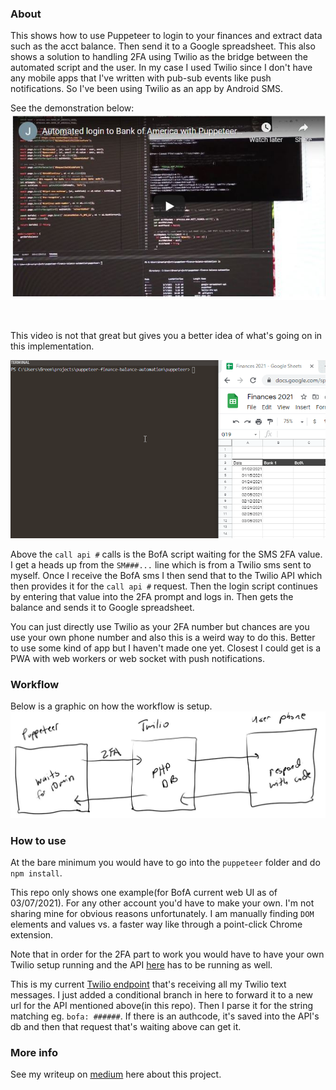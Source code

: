 ### About
This shows how to use Puppeteer to login to your finances and extract data such as the acct balance. Then send it to a Google spreadsheet. This also shows a solution to handling 2FA using Twilio as the bridge between the automated script and the user. In my case I used Twilio since I don't have any mobile apps that I've written with pub-sub events like push notifications. So I've been using Twilio as an app by Android SMS.

See the demonstration below: <br>
[![youtube video thumb](./yt-thumb.JPG)](https://www.youtube.com/watch?v=NDXLrB7KgkQ)

<br>

This video is not that great but gives you a better idea of what's going on in this implementation.

![demo showing Puppeteer working](./demo.gif)

Above the `call api #` calls is the BofA script waiting for the SMS 2FA value. I get a heads up from the `SM###...` line which is from a Twilio sms sent to myself. Once I receive the BofA sms I then send that to the Twilio API which then provides it for the `call api #` request. Then the login script continues by entering that value into the 2FA prompt and logs in. Then gets the balance and sends it to Google spreadsheet.

You can just directly use Twilio as your 2FA number but chances are you use your own phone number and also this is a weird way to do this. Better to use some kind of app but I haven't made one yet. Closest I could get is a PWA with web workers or web socket with push notifications.

### Workflow
Below is a graphic on how the workflow is setup.
![workflow](./login-auth-bridge.JPG)

### How to use
At the bare minimum you would have to go into the `puppeteer` folder and do `npm install`.

This repo only shows one example(for BofA current web UI as of 03/07/2021). For any other account you'd have to make your own. I'm not sharing mine for obvious reasons unfortunately. I am manually finding `DOM` elements and values vs. a faster way like through a point-click Chrome extension.

Note that in order for the 2FA part to work you would have to have your own Twilio setup running and the API [here](https://github.com/jdc-cunningham/puppeteer-finance-balance-automation/blob/master/twilio-2fa-api/index.js#L108) has to be running as well.

This is my current [Twilio endpoint](https://github.com/jdc-cunningham/twilio-php-custom-sms/blob/master/index.php#L18) that's receiving all my Twilio text messages. I just added a conditional branch in here to forward it to a new url for the API mentioned above(in this repo). Then I parse it for the string matching eg. `bofa: ######`. If there is an authcode, it's saved into the API's db and then that request that's waiting above can get it.

### More info

See my writeup on [medium](https://jdc-cunningham.medium.com/automating-my-finances-with-puppeteer-47bf2563fec0) here about this project.
